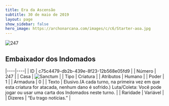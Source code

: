 ```yaml
---
title: Era da Ascensão
subtitle: 30 de maio de 2019
layout: page
show_sidebar: false
hero_image: https://archonarcana.com/images/c/c6/Starter-aoa.jpg
---
```


![247](https://cdn.keyforgegame.com/media/card_front/pt/435_247_9442M7CXC7W5_pt.png)

## Embaixador dos Indomados

|----|----|
| ID | c75c4479-db2b-439e-8f23-12b568e05fd9 |
| Número | 247 |
| Casa | ![Sanctum](https://archonarcana.com/images/thumb/c/c7/Sanctum.png/22px-Sanctum.png "Santuário") |
| Tipo | Criatura |
| Atributos | Humano |
| Poder | 1 |
| Armadura | 0 |
| Texto | Elusivo.(A cada turno, na primeira vez  em que esta criatura for atacada, nenhum dano é sofrido.) Luta/Coleta: Você pode jogar ou usar uma carta dos Indomados neste turno. |
| Raridade | Variável |
| Dizeres | “Eu trago notícias.” |
